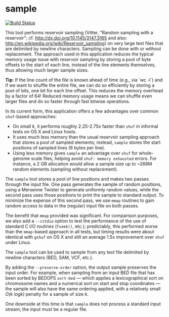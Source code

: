sample
================

[![Build Status](https://travis-ci.org/alexpreynolds/sample.svg?branch=master)](https://travis-ci.org/alexpreynolds/sample)

This tool performs reservoir sampling (Vitter, "Random sampling with a reservoir"; cf. http://dx.doi.org/10.1145/3147.3165 and also: http://en.wikipedia.org/wiki/Reservoir_sampling) on very large text files that are delimited by newline characters. Sampling can be done with or without replacement. The approach used in this application reduces the typical memory usage issue with reservoir sampling by storing a pool of byte offsets to the start of each line, instead of the line elements themselves, thus allowing much larger sample sizes. 

<div class="alert tip">

<p><strong>Tip:</strong> If the line count of the file is known ahead of time (e.g., via `wc -l`) and if we want to shuffle the entire file, we can do so efficiently by storing a pool of bits, one bit for each line offset. This reduces the memory overhead by a factor of 64! Reduced memory usage means we can shuffle even larger files and do so faster through fast bitwise operations.</p>

</div>

In its current form, this application offers a few advantages over common `shuf`-based approaches:

* On small *k*, it performs roughly 2.25-2.75x faster than `shuf` in informal tests on OS X and Linux hosts.
* It uses much less memory than the usual reservoir sampling approach that stores a pool of sampled elements; instead, `sample` stores the start positions of sampled lines (8 bytes per line).
* Using less memory gives `sample` an advantage over `shuf` for whole-genome scale files, helping avoid `shuf: memory exhausted` errors. For instance, a 2 GB allocation would allow a sample size up to ~268M random elements (sampling without replacement).

The `sample` tool stores a pool of line positions and makes two passes through the input file. One pass generates the sample of random positions, using a Mersenne Twister to generate uniformly random values, while the second pass uses those positions to print the sample to standard output. To minimize the expense of this second pass, we use `mmap` routines to gain random access to data in the (regular) input file on both passes.

The benefit that `mmap` provided was significant. For comparison purposes, we also add a `--cstdio` option to test the performance of the use of standard C I/O routines (`fseek()`, etc.); predictably, this performed worse than the `mmap`-based approach in all tests, but timing results were about identical with `gshuf` on OS X and still an average 1.5x improvement over `shuf` under Linux.

The `sample` tool can be used to sample from any text file delimited by newline characters (BED, SAM, VCF, etc.).

By adding the `--preserve-order` option, the output sample preserves the input order. For example, when sampling from an input BED file that has been sorted by BEDOPS `sort-bed` — which applies a lexicographical sort on chromosome names and a numerical sort on start and stop coordinates — the sample will also have the same ordering applied, with a relatively small *O(k logk)* penalty for a sample of size *k*.

One downside at this time is that `sample` does not process a standard input stream; the input must be a regular file.
